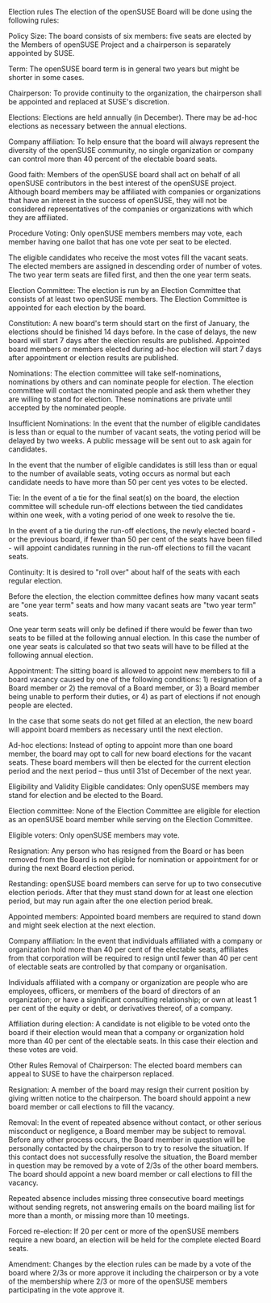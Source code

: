Election rules
The election of the openSUSE Board will be done using the following rules:

Policy
Size:
The board consists of six members: five seats are elected by the Members of openSUSE Project and a chairperson is separately appointed by SUSE.

Term:
The openSUSE board term is in general two years but might be shorter in some cases.

Chairperson:
To provide continuity to the organization, the chairperson shall be appointed and replaced at SUSE's discretion.

Elections:
Elections are held annually (in December). There may be ad-hoc elections as necessary between the annual elections.

Company affiliation:
To help ensure that the board will always represent the diversity of the openSUSE community, no single organization or company can control more than 40 percent of the electable board seats.

Good faith:
Members of the openSUSE board shall act on behalf of all openSUSE contributors in the best interest of the openSUSE project. Although board members may be affiliated with companies or organizations that have an interest in the success of openSUSE, they will not be considered representatives of the companies or organizations with which they are affiliated.

Procedure
Voting:
Only openSUSE members members may vote, each member having one ballot that has one vote per seat to be elected.

The eligible candidates who receive the most votes fill the vacant seats. The elected members are assigned in descending order of number of votes. The two year term seats are filled first, and then the one year term seats.

Election Committee:
The election is run by an Election Committee that consists of at least two openSUSE members. The Election Committee is appointed for each election by the board.

Constitution:
A new board's term should start on the first of January, the elections should be finished 14 days before. In the case of delays, the new board will start 7 days after the election results are published. Appointed board members or members elected during ad-hoc election will start 7 days after appointment or election results are published.

Nominations:
The election committee will take self-nominations, nominations by others and can nominate people for election. The election committee will contact the nominated people and ask them whether they are willing to stand for election. These nominations are private until accepted by the nominated people.

Insufficient Nominations:
In the event that the number of eligible candidates is less than or equal to the number of vacant seats, the voting period will be delayed by two weeks. A public message will be sent out to ask again for candidates.

In the event that the number of eligible candidates is still less than or equal to the number of available seats, voting occurs as normal but each candidate needs to have more than 50 per cent yes votes to be elected.

Tie:
In the event of a tie for the final seat(s) on the board, the election committee will schedule run-off elections between the tied candidates within one week, with a voting period of one week to resolve the tie.

In the event of a tie during the run-off elections, the newly elected board - or the previous board, if fewer than 50 per cent of the seats have been filled - will appoint candidates running in the run-off elections to fill the vacant seats.

Continuity:
It is desired to "roll over" about half of the seats with each regular election.

Before the election, the election committee defines how many vacant seats are "one year term" seats and how many vacant seats are "two year term" seats.

One year term seats will only be defined if there would be fewer than two seats to be filled at the following annual election. In this case the number of one year seats is calculated so that two seats will have to be filled at the following annual election.

Appointment:
The sitting board is allowed to appoint new members to fill a board vacancy caused by one of the following conditions: 1) resignation of a Board member or 2) the removal of a Board member, or 3) a Board member being unable to perform their duties, or 4) as part of elections if not enough people are elected.

In the case that some seats do not get filled at an election, the new board will appoint board members as necessary until the next election.

Ad-hoc elections:
Instead of opting to appoint more than one board member, the board may opt to call for new board elections for the vacant seats. These board members will then be elected for the current election period and the next period – thus until 31st of December of the next year.

Eligibility and Validity
Eligible candidates:
Only openSUSE members may stand for election and be elected to the Board.

Election committee:
None of the Election Committee are eligible for election as an openSUSE board member while serving on the Election Committee.

Eligible voters:
Only openSUSE members may vote.

Resignation:
Any person who has resigned from the Board or has been removed from the Board is not eligible for nomination or appointment for or during the next Board election period.

Restanding:
openSUSE board members can serve for up to two consecutive election periods. After that they must stand down for at least one election period, but may run again after the one election period break.

Appointed members:
Appointed board members are required to stand down and might seek election at the next election.

Company affiliation:
In the event that individuals affiliated with a company or organization hold more than 40 per cent of the electable seats, affiliates from that corporation will be required to resign until fewer than 40 per cent of electable seats are controlled by that company or organisation.

Individuals affiliated with a company or organization are people who are employees, officers, or members of the board of directors of an organization; or have a significant consulting relationship; or own at least 1 per cent of the equity or debt, or derivatives thereof, of a company.

Affiliation during election:
A candidate is not eligible to be voted onto the board if their election would mean that a company or organization hold more than 40 per cent of the electable seats. In this case their election and these votes are void.

Other Rules
Removal of Chairperson:
The elected board members can appeal to SUSE to have the chairperson replaced.

Resignation:
A member of the board may resign their current position by giving written notice to the chairperson. The board should appoint a new board member or call elections to fill the vacancy.

Removal:
In the event of repeated absence without contact, or other serious misconduct or negligence, a Board member may be subject to removal. Before any other process occurs, the Board member in question will be personally contacted by the chairperson to try to resolve the situation. If this contact does not successfully resolve the situation, the Board member in question may be removed by a vote of 2/3s of the other board members. The board should appoint a new board member or call elections to fill the vacancy.

Repeated absence includes missing three consecutive board meetings without sending regrets, not answering emails on the board mailing list for more than a month, or missing more than 10 meetings.

Forced re-election:
If 20 per cent or more of the openSUSE members require a new board, an election will be held for the complete elected Board seats.

Amendment:
Changes by the election rules can be made by a vote of the board where 2/3s or more approve it including the chairperson or by a vote of the membership where 2/3 or more of the openSUSE members participating in the vote approve it.
